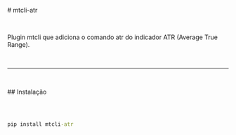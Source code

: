 \# mtcli-atr

&nbsp; 

Plugin mtcli que adiciona o comando atr do indicador ATR (Average True Range).

&nbsp; 

---

&nbsp; 

\## Instalação

&nbsp; 

```cmd

pip install mtcli-atr

```




